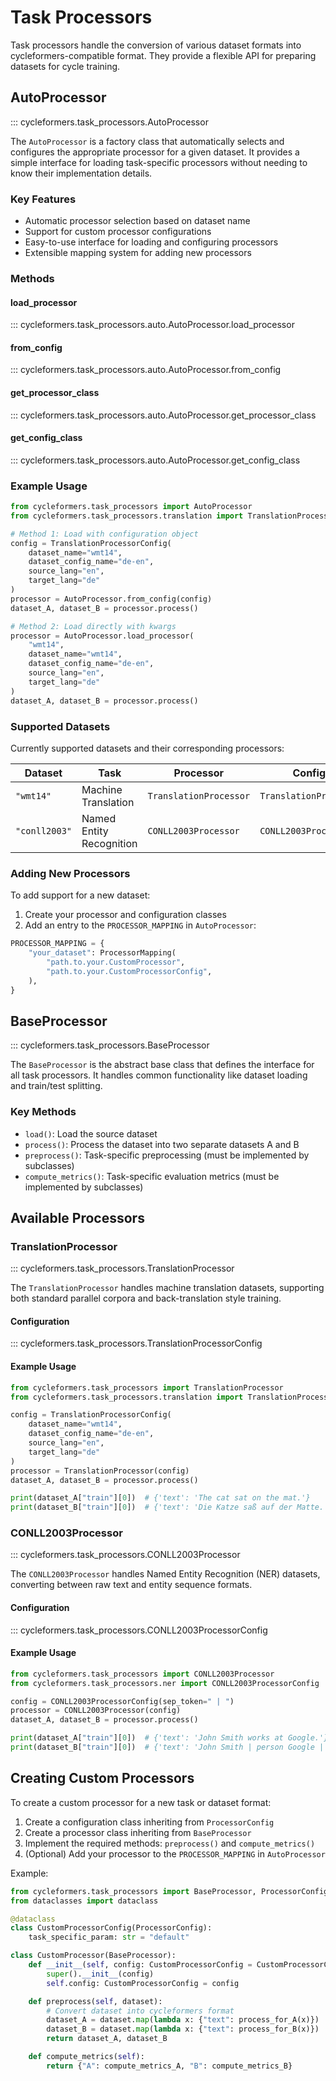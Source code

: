 # Task Processors

Task processors handle the conversion of various dataset formats into cycleformers-compatible format. They provide a flexible API for preparing datasets for cycle training.

## AutoProcessor

::: cycleformers.task_processors.AutoProcessor

The `AutoProcessor` is a factory class that automatically selects and configures the appropriate processor for a given dataset. It provides a simple interface for loading task-specific processors without needing to know their implementation details.

### Key Features

- Automatic processor selection based on dataset name
- Support for custom processor configurations
- Easy-to-use interface for loading and configuring processors
- Extensible mapping system for adding new processors

### Methods

#### load_processor

::: cycleformers.task_processors.auto.AutoProcessor.load_processor

#### from_config

::: cycleformers.task_processors.auto.AutoProcessor.from_config

#### get_processor_class

::: cycleformers.task_processors.auto.AutoProcessor.get_processor_class

#### get_config_class

::: cycleformers.task_processors.auto.AutoProcessor.get_config_class

### Example Usage

```python
from cycleformers.task_processors import AutoProcessor
from cycleformers.task_processors.translation import TranslationProcessorConfig

# Method 1: Load with configuration object
config = TranslationProcessorConfig(
    dataset_name="wmt14",
    dataset_config_name="de-en",
    source_lang="en",
    target_lang="de"
)
processor = AutoProcessor.from_config(config)
dataset_A, dataset_B = processor.process()

# Method 2: Load directly with kwargs
processor = AutoProcessor.load_processor(
    "wmt14",
    dataset_name="wmt14",
    dataset_config_name="de-en",
    source_lang="en",
    target_lang="de"
)
dataset_A, dataset_B = processor.process()
```

### Supported Datasets

Currently supported datasets and their corresponding processors:

| Dataset | Task | Processor | Configuration |
|---------|------|-----------|---------------|
| `"wmt14"` | Machine Translation | `TranslationProcessor` | `TranslationProcessorConfig` |
| `"conll2003"` | Named Entity Recognition | `CONLL2003Processor` | `CONLL2003ProcessorConfig` |

### Adding New Processors

To add support for a new dataset:

1. Create your processor and configuration classes
2. Add an entry to the `PROCESSOR_MAPPING` in `AutoProcessor`:

```python
PROCESSOR_MAPPING = {
    "your_dataset": ProcessorMapping(
        "path.to.your.CustomProcessor",
        "path.to.your.CustomProcessorConfig",
    ),
}
```

## BaseProcessor

::: cycleformers.task_processors.BaseProcessor

The `BaseProcessor` is the abstract base class that defines the interface for all task processors. It handles common functionality like dataset loading and train/test splitting.

### Key Methods

- `load()`: Load the source dataset
- `process()`: Process the dataset into two separate datasets A and B
- `preprocess()`: Task-specific preprocessing (must be implemented by subclasses)
- `compute_metrics()`: Task-specific evaluation metrics (must be implemented by subclasses)

## Available Processors

### TranslationProcessor

::: cycleformers.task_processors.TranslationProcessor

The `TranslationProcessor` handles machine translation datasets, supporting both standard parallel corpora and back-translation style training.

#### Configuration

::: cycleformers.task_processors.TranslationProcessorConfig

#### Example Usage

```python
from cycleformers.task_processors import TranslationProcessor
from cycleformers.task_processors.translation import TranslationProcessorConfig

config = TranslationProcessorConfig(
    dataset_name="wmt14",
    dataset_config_name="de-en",
    source_lang="en",
    target_lang="de"
)
processor = TranslationProcessor(config)
dataset_A, dataset_B = processor.process()

print(dataset_A["train"][0])  # {'text': 'The cat sat on the mat.'}
print(dataset_B["train"][0])  # {'text': 'Die Katze saß auf der Matte.'}
```

### CONLL2003Processor

::: cycleformers.task_processors.CONLL2003Processor

The `CONLL2003Processor` handles Named Entity Recognition (NER) datasets, converting between raw text and entity sequence formats.

#### Configuration

::: cycleformers.task_processors.CONLL2003ProcessorConfig

#### Example Usage

```python
from cycleformers.task_processors import CONLL2003Processor
from cycleformers.task_processors.ner import CONLL2003ProcessorConfig

config = CONLL2003ProcessorConfig(sep_token=" | ")
processor = CONLL2003Processor(config)
dataset_A, dataset_B = processor.process()

print(dataset_A["train"][0])  # {'text': 'John Smith works at Google.'}
print(dataset_B["train"][0])  # {'text': 'John Smith | person Google | organization'}
```

## Creating Custom Processors

To create a custom processor for a new task or dataset format:

1. Create a configuration class inheriting from `ProcessorConfig`
2. Create a processor class inheriting from `BaseProcessor`
3. Implement the required methods: `preprocess()` and `compute_metrics()`
4. (Optional) Add your processor to the `PROCESSOR_MAPPING` in `AutoProcessor`

Example:

```python
from cycleformers.task_processors import BaseProcessor, ProcessorConfig
from dataclasses import dataclass

@dataclass
class CustomProcessorConfig(ProcessorConfig):
    task_specific_param: str = "default"

class CustomProcessor(BaseProcessor):
    def __init__(self, config: CustomProcessorConfig = CustomProcessorConfig()):
        super().__init__(config)
        self.config: CustomProcessorConfig = config

    def preprocess(self, dataset):
        # Convert dataset into cycleformers format
        dataset_A = dataset.map(lambda x: {"text": process_for_A(x)})
        dataset_B = dataset.map(lambda x: {"text": process_for_B(x)})
        return dataset_A, dataset_B

    def compute_metrics(self):
        return {"A": compute_metrics_A, "B": compute_metrics_B}
```